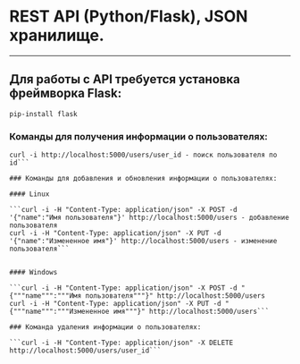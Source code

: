 # REST API (Python/Flask), JSON хранилище.
____

## Для работы с API требуется установка фреймворка Flask:

```pip-install flask```

### Команды для получения информации о пользователях:

```curl -i http://localhost:5000/users - вывести список пользователей
curl -i http://localhost:5000/users/user_id - поиск пользователя по id```

### Команды для добавления и обновления информации о пользователях:

#### Linux

```curl -i -H "Content-Type: application/json" -X POST -d '{"name":"Имя пользователя"}' http://localhost:5000/users - добавление пользователя
curl -i -H "Content-Type: application/json" -X PUT -d '{"name":"Измененное имя"}' http://localhost:5000/users - изменение пользователя```


#### Windows

```curl -i -H "Content-Type: application/json" -X POST -d "{"""name""":"""Имя пользователя"""}" http://localhost:5000/users
curl -i -H "Content-Type: application/json" -X PUT -d "{"""name""":"""Измененное имя"""}" http://localhost:5000/users```

### Команда удаления информации о пользователях:

```curl -i -H "Content-Type: application/json" -X DELETE http://localhost:5000/users/user_id```